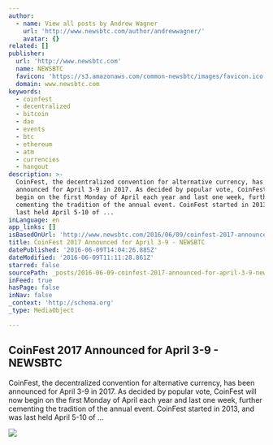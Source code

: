 ```yaml
---
author:
  - name: View all posts by Andrew Wagner
    url: 'http://www.newsbtc.com/author/andrewwagner/'
    avatar: {}
related: []
publisher:
  url: 'http://www.newsbtc.com'
  name: NEWSBTC
  favicon: 'https://s3.amazonaws.com/common-newsbtc/images/favicon.ico'
  domain: www.newsbtc.com
keywords:
  - coinfest
  - decentralized
  - bitcoin
  - dao
  - events
  - btc
  - ethereum
  - atm
  - currencies
  - hangout
description: >-
  CoinFest, the decentralized convention for alternative currency, has been
  announced for April 3-9 in 2017. As decided by popular vote, CoinFest will now
  begin on the first Monday of April each year and last one week, further
  cementing the tradition of the annual event. CoinFest started in 2013, and was
  last held April 5-10 of ...
inLanguage: en
app_links: []
isBasedOnUrl: 'http://www.newsbtc.com/2016/06/09/coinfest-2017-announced/'
title: CoinFest 2017 Announced for April 3-9 - NEWSBTC
datePublished: '2016-06-09T14:04:26.885Z'
dateModified: '2016-06-09T11:11:28.861Z'
starred: false
sourcePath: _posts/2016-06-09-coinfest-2017-announced-for-april-3-9-newsbtc.md
inFeed: true
hasPage: false
inNav: false
_context: 'http://schema.org'
_type: MediaObject

---
```

<article style=""><h1>CoinFest 2017 Announced for April 3-9 - NEWSBTC</h1><p>CoinFest, the decentralized convention for alternative currency, has been announced for April 3-9 in 2017. As decided by popular vote, CoinFest will now begin on the first Monday of April each year and last one week, further cementing the tradition of the annual event. CoinFest started in 2013, and was last held April 5-10 of ...</p><img src="http://s3.amazonaws.com/main-newsbtc-images/2016/06/09120721/CoinFest-Logo1.jpg" /></article>